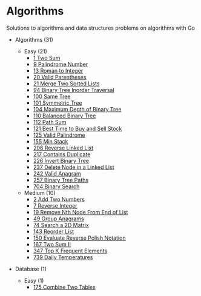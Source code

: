 # Algorithms

Solutions to algorithms and data structures problems on algorithms with Go


- Algorithms (31)
  - Easy (21)
    - [1 Two Sum](./algorithms/1-Two-Sum)
    - [9 Palindrome Number](./algorithms/9-Palindrome-Number)
    - [13 Roman to Integer](./algorithms/13-Roman-to-Integer)
    - [20 Valid Parentheses](./algorithms/20-Valid-Parentheses)
    - [21 Merge Two Sorted Lists](./algorithms/21-Merge-Two-Sorted-Lists)
    - [94 Binary Tree Inorder Traversal](./algorithms/94-Binary-Tree-Inorder-Traversal/)
    - [100 Same Tree](./algorithms/100-Same-Tree/)
    - [101 Symmetric Tree](./algorithms/101-Symmetric-Tree/)
    - [104 Maximum Depth of Binary Tree](./algorithms/104-Maximum-Depth-of-Binary-Tree/)
    - [110 Balanced Binary Tree](./algorithms/110-Balanced-Binary-Tree)
    - [112 Path Sum](./algorithms/112-Path-Sum/)
    - [121 Best Time to Buy and Sell Stock](./algorithms/121-Best-Time-to-Buy-and-Sell-Stock)
    - [125 Valid Palindrome](./algorithms/125-Valid-Palindrome)
    - [155 Min Stack](./algorithms/155-Min-Stack)
    - [206 Reverse Linked List](./algorithms/206-Reverse-Linked-List)
    - [217 Contains Duplicate](./algorithms/217-Contains-Duplicate)
    - [226 Invert Binary Tree](./algorithms/226-Invert-Binary-Tree)
    - [237 Delete Node in a Linked List](./algorithms/237-Delete-Node-in-a-Linked-List)
    - [242 Valid Anagram](./algorithms/242-Valid-Anagram/)
    - [257 Binary Tree Paths](./algorithms/257-Binary-Tree-Paths/)
    - [704 Binary Search](./algorithms/704-Binary-Search)
  - Medium (10)
    - [2 Add Two Numbers](./algorithms/2-Add-Two-Numbers/)
    - [7 Reverse Integer](./algorithms/7-Reverse-Integer)
    - [19 Remove Nth Node From End of List](./algorithms/19-Remove-Nth-Node-From-End-of-List)
    - [49 Group Anagrams](./algorithms/49-Group-Anagrams)
    - [74 Search a 2D Matrix](./algorithms/74-Search-a-2D-Matrix)
    - [143 Reorder List](./algorithms/143-Reorder-List)
    - [150 Evaluate Reverse Polish Notation](./algorithms/150-Evaluate-Reverse-Polish-Notation)
    - [167 Two Sum II](./algorithms/167-Two-Sum-II)
    - [347 Top K Frequent Elements](./algorithms/347-Top-K-Frequent-Elements/)
    - [739 Daily Temperatures](./algorithms/739-Daily-Temperatures)



- Database (1)
  - Easy (1)
    - [175 Combine Two Tables](./database/175-Combine-Two-Tables/)
